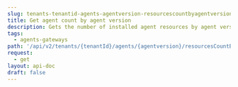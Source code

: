 ```yaml
---
slug: tenants-tenantid-agents-agentversion-resourcescountbyagentversion
title: Get agent count by agent version
description: Gets the number of installed agent resources by agent version.
tags:
  - agents-gateways
path: '/api/v2/tenants/{tenantId}/agents/{agentversion}/resourcesCountByAgentVersion'
request:
  - get
layout: api-doc
draft: false
---
```


